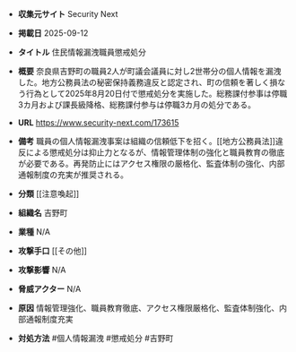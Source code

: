 - **収集元サイト**
Security Next

- **掲載日**
2025-09-12

- **タイトル**
住民情報漏洩職員懲戒処分

- **概要**
奈良県吉野町の職員2人が町議会議員に対し2世帯分の個人情報を漏洩した。地方公務員法の秘密保持義務違反と認定され、町の信頼を著しく損なう行為として2025年8月20日付で懲戒処分を実施した。総務課付参事は停職3カ月および課長級降格、総務課付参与は停職3カ月の処分である。

- **URL**
https://www.security-next.com/173615

- **備考**
職員の個人情報漏洩事案は組織の信頼低下を招く。[[地方公務員法]]違反による懲戒処分は抑止力となるが、情報管理体制の強化と職員教育の徹底が必要である。再発防止にはアクセス権限の厳格化、監査体制の強化、内部通報制度の充実が推奨される。

- **分類**
[[注意喚起]]

- **組織名**
吉野町

- **業種**
N/A

- **攻撃手口**
[[その他]]

- **攻撃影響**
N/A

- **脅威アクター**
N/A

- **原因**
情報管理強化、職員教育徹底、アクセス権限厳格化、監査体制強化、内部通報制度充実

- **対処方法**
#個人情報漏洩 #懲戒処分 #吉野町
